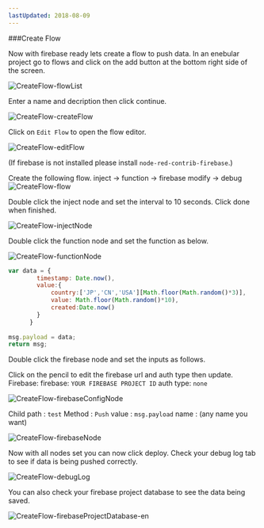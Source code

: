 ```yaml
---
lastUpdated: 2018-08-09
---
```


###Create Flow 

Now with firebase ready lets create a flow to push data. 
In an enebular project go to flows and click on the add button at the bottom right side of the screen. 

![CreateFlow-flowList](./../../../../img/InfoMotion/DataSource/firebase/CreateFlow-flowList.png)


Enter a name and decription then click continue. 

![CreateFlow-createFlow](./../../../../img/InfoMotion/DataSource/firebase/CreateFlow-createFlow.png)


Click on `Edit Flow` to open the flow editor. 

![CreateFlow-editFlow](./../../../../img/InfoMotion/DataSource/firebase/CreateFlow-editFlow.png)


(If firebase is not installed please install `node-red-contrib-firebase`.)

Create the following flow. 
inject -> function -> firebase modify -> debug 
![CreateFlow-flow](./../../../../img/InfoMotion/DataSource/firebase/CreateFlow-flow.png)


Double click the inject node and set the interval to 10 seconds. 
Click done when finished. 

![CreateFlow-injectNode](./../../../../img/InfoMotion/DataSource/firebase/CreateFlow-injectNode.png)


Double click the function node and set the function as below. 

![CreateFlow-functionNode](./../../../../img/InfoMotion/DataSource/firebase/CreateFlow-functionNode.png)


```javascript
var data = {
        timestamp: Date.now(),
        value:{
            country:['JP','CN','USA'][Math.floor(Math.random()*3)],
            value: Math.floor(Math.random()*10),
            created:Date.now()
        }
      }
      
msg.payload = data;
return msg;
```

Double click the firebase node and set the inputs as follows. 

Click on the pencil to edit the firebase url and auth type then update. 
Firebase:
	firebase: `YOUR FIREBASE PROJECT ID`
	auth type: `none` 

![CreateFlow-firebaseConfigNode](./../../../../img/InfoMotion/DataSource/firebase/CreateFlow-firebaseConfigNode.png)


Child path : `test`
Method : `Push`
value : `msg.payload`
name : (any name you want)

![CreateFlow-firebaseNode](./../../../../img/InfoMotion/DataSource/firebase/CreateFlow-firebaseNode.png)


Now with all nodes set you can now click deploy. 
Check your debug log tab to see if data is being pushed correctly. 

![CreateFlow-debugLog](./../../../../img/InfoMotion/DataSource/firebase/CreateFlow-debugLog.png)


You can also check your firebase project database to see the data being saved.

![CreateFlow-firebaseProjectDatabase-en](./../../../../img/InfoMotion/DataSource/firebase/CreateFlow-firebaseProjectDatabase-en.png)
